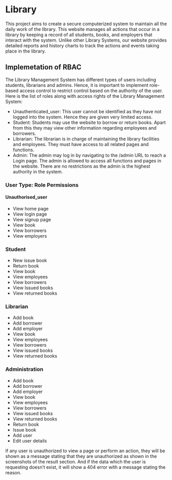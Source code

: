 # Library
This project aims to create a secure computerized system to maintain all the daily work of the library. This website manages all actions that occur in a library by keeping a record of all students, books, and employers that interact with the system. Unlike other Library Systems, our website provides detailed reports and history charts to track the actions and events taking place in the library.

## Implemetation of RBAC
The Library Management System has different types of users including students, librarians and admins. Hence, it is important to implement role-based access control to restrict control based on the authority of the user. Here is the list of roles along with access rights of the Library Management System:
* Unauthenticated_user: This user cannot be identified as they have not logged into the system. Hence they are given very limited access.
* Student: Students may use the website to borrow or return books. Apart from this they may view other information regarding employees and borrowers.
* Librarian: The librarian is in charge of maintaining the library facilities and employees. They must have access to all related pages and functions.
* Admin: The admin may log in by navigating to the /admin URL to reach a Login page. The admin is allowed to access all functions and pages in the website. There are no restrictions as the admin is the highest authority in the system.


### User Type: Role Permissions
#### Unauthorised_user
* View home page
* View login page
* View signup page
* View book
* View borrowers
* View employers

### Student
* New issue book
* Return book
* View book
* View employees
* View borrowers
* View Issued books
* View returned books

### Librarian
* Add book
* Add borrower
* Add employer
* View book
* View employees
* View borrowers
* View issued books
* View returned books

### Administration
* Add book		
* Add borrower		
* Add employer		
* View book		
* View employees	
* View borrowers		
* View issued books
* View returned books
* Return book
* Issue book
* Add user
* Edit user details

If any user is unauthorized to view a page or perform an action, they will be shown as a message stating that they are unauthorized as shown in the screenshots of the result section.
And if the data which the user is requesting doesn’t exist, it will show a 404 error with a message stating the reason.

